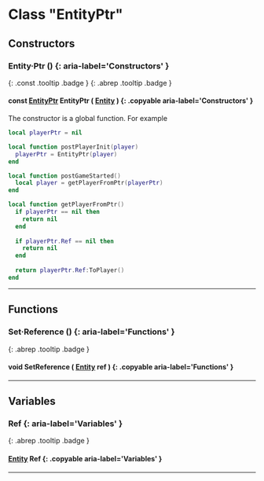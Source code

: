 # Class "EntityPtr"
## Constructors
### Entity·Ptr () {: aria-label='Constructors' }
[ ](#){: .const .tooltip .badge } [ ](#){: .abrep .tooltip .badge }
#### const [EntityPtr](EntityPtr.md) EntityPtr ( [Entity](Entity.md) ) {: .copyable aria-label='Constructors' }

The constructor is a global function. For example

```lua
local playerPtr = nil

local function postPlayerInit(player)
  playerPtr = EntityPtr(player)
end

local function postGameStarted()
  local player = getPlayerFromPtr(playerPtr)
end

local function getPlayerFromPtr()
  if playerPtr == nil then
    return nil
  end
  
  if playerPtr.Ref == nil then
    return nil
  end
  
  return playerPtr.Ref:ToPlayer()
end
```

___
## Functions
### Set·Reference () {: aria-label='Functions' }
[ ](#){: .abrep .tooltip .badge }
#### void SetReference ( [Entity](Entity.md) ref ) {: .copyable aria-label='Functions' }

___
## Variables
### Ref {: aria-label='Variables' }
[ ](#){: .abrep .tooltip .badge }
#### [Entity](Entity.md) Ref {: .copyable aria-label='Variables' }

___
